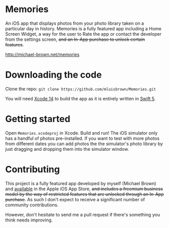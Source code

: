 # Memories
An iOS app that displays photos from your photo library taken on a particular day in history. Memories is a fully featured app including a Home Screen Widget, a way for the user to Rate the app or contact the developer from the settings screen, ~~and an In-App purchase to unlock certain features~~.

http://michael-brown.net/memories

# Downloading the code
Clone the repo: `git clone https://github.com/mluisbrown/Memories.git`

You will need [Xcode 14](https://developer.apple.com/xcode/download/) to build the app as it is entirely written in [Swift 5](https://swift.org).

# Getting started
Open `Memories.xcodeproj` in Xcode. Build and run! The iOS simulator only has a handful of photos pre-installed. If you want to test with more photos from different dates you can add photos the the simulator's photo library by just dragging and dropping them into the simulator window.

# Contributing
This project is a fully featured app developed by myself (Michael Brown) and [available](https://itunes.apple.com/us/app/memories/id1037130497?mt=8) in the Apple iOS App Store, ~~and includes a freemium business model by the way of restricted features that are unlocked through an In-App purchase~~. As such I don't expect to receive a significant number of community contributions.

However, don't hesitate to send me a pull request if there's something you think needs improving.
